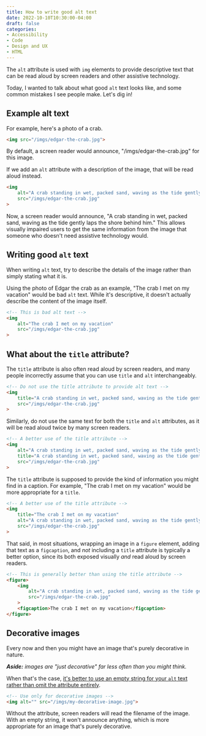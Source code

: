 ```yaml
---
title: How to write good alt text
date: 2022-10-10T10:30:00-04:00
draft: false
categories:
- Accessibility
- Code
- Design and UX
- HTML
---
```


The `alt` attribute is used with `img` elements to provide descriptive text that can be read aloud by screen readers and other assistive technology.

Today, I wanted to talk about what good `alt` text looks like, and some common mistakes I see people make. Let's dig in!

## Example alt text

For example, here's a photo of a crab.

```html
<img src="/imgs/edgar-the-crab.jpg">
```

By default, a screen reader would announce, "/imgs/edgar-the-crab.jpg" for this image.

If we add an `alt` attribute with a description of the image, that will be read aloud instead.

```html
<img
	alt="A crab standing in wet, packed sand, waving as the tide gently laps the shore behind him"
	src="/imgs/edgar-the-crab.jpg"
>
```

Now, a screen reader would announce, "A crab standing in wet, packed sand, waving as the tide gently laps the shore behind him." This allows visually impaired users to get the same information from the image that someone who doesn't need assistive technology would.

## Writing good `alt` text

When writing `alt` text, try to describe the details of the image rather than simply stating what it is.

Using the photo of Edgar the crab as an example, "The crab I met on my vacation" would be bad `alt` text. While it's descriptive, it doesn't actually describe the content of the image itself.

```html
<!-- This is bad alt text -->
<img
	alt="The crab I met on my vacation"
	src="/imgs/edgar-the-crab.jpg"
>
```

## What about the `title` attribute?

The `title` attribute is also often read aloud by screen readers, and many people incorrectly assume that you can use `title` and `alt` interchangeably.

```html
<!-- Do not use the title attribute to provide alt text -->
<img
	title="A crab standing in wet, packed sand, waving as the tide gently laps the shore behind him"
	src="/imgs/edgar-the-crab.jpg"
>
```

Similarly, do not use the same text for both the `title` and `alt` attributes, as it will be read aloud twice by many screen readers.

```html
<!-- A better use of the title attribute -->
<img
	alt="A crab standing in wet, packed sand, waving as the tide gently laps the shore behind him"
	title="A crab standing in wet, packed sand, waving as the tide gently laps the shore behind him"
	src="/imgs/edgar-the-crab.jpg"
>
```

The `title` attribute is supposed to provide the kind of information you might find in a caption. For example, "The crab I met on my vacation" would be more appropriate for a `title`.

```html
<!-- A better use of the title attribute -->
<img
	title="The crab I met on my vacation"
	alt="A crab standing in wet, packed sand, waving as the tide gently laps the shore behind him"
	src="/imgs/edgar-the-crab.jpg"
>
```

That said, in most situations, wrapping an image in a `figure` element, adding that text as a `figcaption`, and _not_ including a `title` attribute is typically a better option, since its both exposed visually _and_ read aloud by screen readers.

```html
<!-- This is generally better than using the title attribute -->
<figure>
	<img
		alt="A crab standing in wet, packed sand, waving as the tide gently laps the shore behind him"
		src="/imgs/edgar-the-crab.jpg"
	>
	<figcaption>The crab I met on my vacation</figcaption>
</figure>
```

## Decorative images

Every now and then you might have an image that's purely decorative in nature.

_**Aside:** images are "just decorative" far less often than you might think._

When that's the case, [it's better to use an empty string for your `alt` text rather than omit the attribute entirely](https://alistapart.com/blog/post/on-alt-text/).

```html
<!-- Use only for decorative images -->
<img alt="" src="/imgs/my-decorative-image.jpg">
```

Without the attribute, screen readers will read the filename of the image. With an empty string, it won't announce anything, which is more appropriate for an image that's purely decorative.
